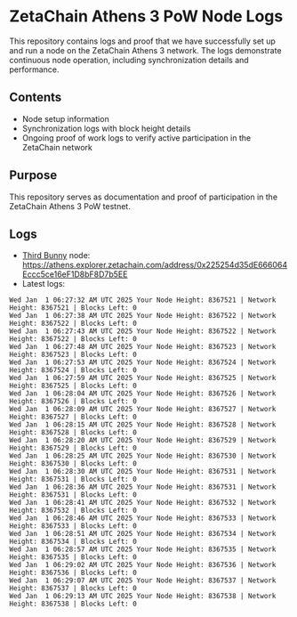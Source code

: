 # ZetaChain Athens 3 PoW Node Logs
This repository contains logs and proof that we have successfully set up and run a node on the ZetaChain Athens 3 network. The logs demonstrate continuous node operation, including synchronization details and performance.

## Contents
- Node setup information
- Synchronization logs with block height details
- Ongoing proof of work logs to verify active participation in the ZetaChain network

## Purpose
This repository serves as documentation and proof of participation in the ZetaChain Athens 3 PoW testnet.

## Logs

- [Third Bunny](https://thirdbunny.xyz/) node: https://athens.explorer.zetachain.com/address/0x225254d35dE666064Eccc5ce16eF1D8bF8D7b5EE
- Latest logs:
```
Wed Jan  1 06:27:32 AM UTC 2025 Your Node Height: 8367521 | Network Height: 8367521 | Blocks Left: 0
Wed Jan  1 06:27:38 AM UTC 2025 Your Node Height: 8367522 | Network Height: 8367522 | Blocks Left: 0
Wed Jan  1 06:27:43 AM UTC 2025 Your Node Height: 8367522 | Network Height: 8367522 | Blocks Left: 0
Wed Jan  1 06:27:48 AM UTC 2025 Your Node Height: 8367523 | Network Height: 8367523 | Blocks Left: 0
Wed Jan  1 06:27:53 AM UTC 2025 Your Node Height: 8367524 | Network Height: 8367524 | Blocks Left: 0
Wed Jan  1 06:27:59 AM UTC 2025 Your Node Height: 8367525 | Network Height: 8367525 | Blocks Left: 0
Wed Jan  1 06:28:04 AM UTC 2025 Your Node Height: 8367526 | Network Height: 8367526 | Blocks Left: 0
Wed Jan  1 06:28:09 AM UTC 2025 Your Node Height: 8367527 | Network Height: 8367527 | Blocks Left: 0
Wed Jan  1 06:28:15 AM UTC 2025 Your Node Height: 8367528 | Network Height: 8367528 | Blocks Left: 0
Wed Jan  1 06:28:20 AM UTC 2025 Your Node Height: 8367529 | Network Height: 8367529 | Blocks Left: 0
Wed Jan  1 06:28:25 AM UTC 2025 Your Node Height: 8367530 | Network Height: 8367530 | Blocks Left: 0
Wed Jan  1 06:28:30 AM UTC 2025 Your Node Height: 8367531 | Network Height: 8367531 | Blocks Left: 0
Wed Jan  1 06:28:36 AM UTC 2025 Your Node Height: 8367531 | Network Height: 8367531 | Blocks Left: 0
Wed Jan  1 06:28:41 AM UTC 2025 Your Node Height: 8367532 | Network Height: 8367532 | Blocks Left: 0
Wed Jan  1 06:28:46 AM UTC 2025 Your Node Height: 8367533 | Network Height: 8367533 | Blocks Left: 0
Wed Jan  1 06:28:51 AM UTC 2025 Your Node Height: 8367534 | Network Height: 8367534 | Blocks Left: 0
Wed Jan  1 06:28:57 AM UTC 2025 Your Node Height: 8367535 | Network Height: 8367535 | Blocks Left: 0
Wed Jan  1 06:29:02 AM UTC 2025 Your Node Height: 8367536 | Network Height: 8367536 | Blocks Left: 0
Wed Jan  1 06:29:07 AM UTC 2025 Your Node Height: 8367537 | Network Height: 8367537 | Blocks Left: 0
Wed Jan  1 06:29:13 AM UTC 2025 Your Node Height: 8367538 | Network Height: 8367538 | Blocks Left: 0
```
